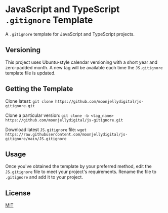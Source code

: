 # JavaScript and TypeScript `.gitignore` Template

A `.gitignore` template for JavaScript and TypeScript projects.

## Versioning

This project uses Ubuntu-style calendar versioning with a short year and
zero-padded month. A new tag will be available each time the `JS.gitignore`
template file is updated.

## Getting the Template

Clone latest: `git clone https://github.com/moonjellydigital/js-gitignore.git`

Clone a particular version: `git clone -b <tag_name> https://github.com/moonjellydigital/js-gitignore.git`

Download latest `JS.gitignore` file: `wget https://raw.githubusercontent.com/moonjellydigital/js-gitignore/main/JS.gitignore`

## Usage

Once you've obtained the template by your preferred method, edit the
`JS.gitignore` file to meet your project's requirements. Rename the file to
`.gitignore` and add it to your project.

## License

[MIT](./LICENSE)
